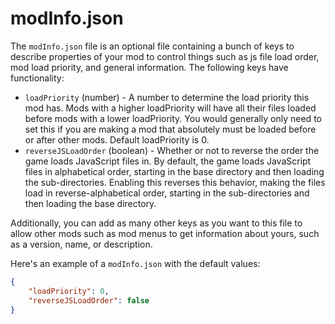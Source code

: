 # modInfo.json

The `modInfo.json` file is an optional file containing a bunch of keys to describe properties of your mod to control things such as js file load order, mod load priority, and general information. The following keys have functionality:

- `loadPriority` (number) - A number to determine the load priority this mod has. Mods with a higher loadPriority will have all their files loaded before mods with a lower loadPriority. You would generally only need to set this if you are making a mod that absolutely must be loaded before or after other mods. Default loadPriority is 0.
- `reverseJSLoadOrder` (boolean) - Whether or not to reverse the order the game loads JavaScript files in. By default, the game loads JavaScript files in alphabetical order, starting in the base directory and then loading the sub-directories. Enabling this reverses this behavior, making the files load in reverse-alphabetical order, starting in the sub-directories and then loading the base directory.

Additionally, you can add as many other keys as you want to this file to allow other mods such as mod menus to get information about yours, such as a version, name, or description.

Here's an example of a `modInfo.json` with the default values:

```json
{
	"loadPriority": 0,
	"reverseJSLoadOrder": false
}
```